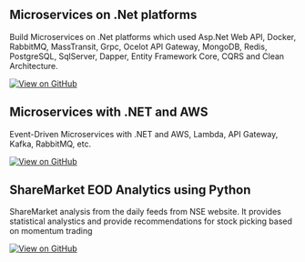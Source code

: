 ## Microservices on .Net platforms

Build Microservices on .Net platforms which used Asp.Net Web API, Docker, RabbitMQ, MassTransit, Grpc, Ocelot API Gateway, MongoDB, Redis, PostgreSQL, SqlServer, Dapper, Entity Framework Core, CQRS and Clean Architecture.

[![View on GitHub](https://img.shields.io/badge/GitHub-View_on_GitHub-blue?logo=GitHub)](https://github.com/vam-cloud/AspnetMicroservices)

## Microservices with .NET and AWS
Event-Driven Microservices with .NET and AWS, Lambda, API Gateway, Kafka, RabbitMQ, etc.

[![View on GitHub](https://img.shields.io/badge/GitHub-View_on_GitHub-blue?logo=GitHub)](https://github.com/vam-cloud/WebAdvert.Web)


## ShareMarket EOD Analytics using Python
ShareMarket analysis from the daily feeds from NSE website. It provides statistical analystics and provide recommendations for stock picking based on momentum trading

[![View on GitHub](https://img.shields.io/badge/GitHub-View_on_GitHub-blue?logo=GitHub)](https://github.com/vam-cloud/FlaskStockAnalytics)
